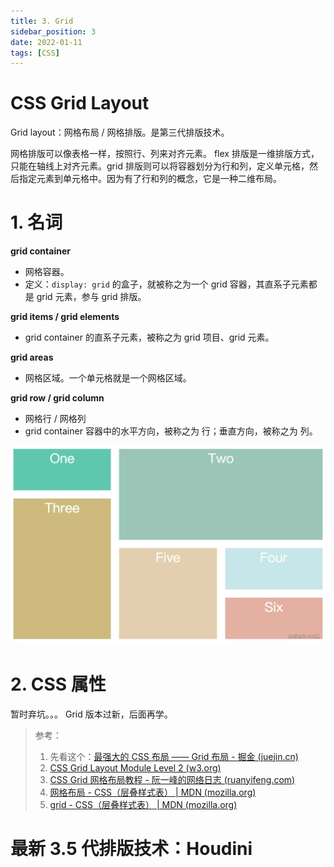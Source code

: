```yaml
---
title: 3. Grid
sidebar_position: 3
date: 2022-01-11
tags: [CSS]
---
```


# CSS Grid Layout

Grid layout：网格布局 / 网格排版。是第三代排版技术。

网格排版可以像表格一样，按照行、列来对齐元素。 flex 排版是一维排版方式，只能在轴线上对齐元素。grid 排版则可以将容器划分为行和列，定义单元格，然后指定元素到单元格中。因为有了行和列的概念，它是一种二维布局。

# 1. 名词

**grid container**

- 网格容器。
- 定义：`display: grid` 的盒子，就被称之为一个 grid 容器，其直系子元素都是 grid 元素，参与 grid 排版。

**grid items / grid elements**

- grid container 的直系子元素，被称之为 grid 项目、grid 元素。

**grid areas**

- 网格区域。一个单元格就是一个网格区域。



**grid row / grid column**

- 网格行 / 网格列
- grid container 容器中的水平方向，被称之为 行；垂直方向，被称之为 列。



![img](images/03.Grid.assets/17389591885783ddtplv-t2oaga2asx-watermark.awebp)



# 2. CSS 属性

暂时弃坑。。。 Grid 版本过新，后面再学。

> 参考：
>
> 1. 先看这个：[最强大的 CSS 布局 —— Grid 布局 - 掘金 (juejin.cn)](https://juejin.cn/post/6854573220306255880)
> 2. [CSS Grid Layout Module Level 2 (w3.org)](https://www.w3.org/TR/css-grid-2/)
> 3. [CSS Grid 网格布局教程 - 阮一峰的网络日志 (ruanyifeng.com)](http://www.ruanyifeng.com/blog/2019/03/grid-layout-tutorial.html)
> 4. [网格布局 - CSS（层叠样式表） | MDN (mozilla.org)](https://developer.mozilla.org/zh-CN/docs/Web/CSS/CSS_Grid_Layout)
> 5. [grid - CSS（层叠样式表） | MDN (mozilla.org)](https://developer.mozilla.org/zh-CN/docs/Web/CSS/grid)



# 最新 3.5 代排版技术：Houdini

